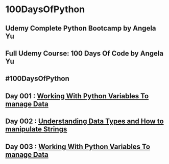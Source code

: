 # 100DaysOfPython
## Udemy Complete Python Bootcamp by Angela Yu
## Full Udemy Course: 100 Days Of Code by Angela Yu
## #100DaysOfPython

## Day 001 : [ Working With Python Variables To manage Data ](https://github.com/pseudovicky/100DaysOfPython/tree/main/Day%20001%20-%20Beginner%20-%20Working%20With%20Variables%20In%20Python%20to%20Manage%20Data)
## Day 002 : [ Understanding Data Types and How to manipulate Strings ](https://github.com/pseudovicky/100DaysOfPython/tree/main/Day%20002%20-%20Beginner%20-%20Understanding%20Data%20Types%20and%20How%20to%20manipulate%20Strings)
## Day 003 : [ Working With Python Variables To manage Data ](https://github.com/pseudovicky/100DaysOfPython/tree/main/Day%20003%20-%20Beginner%20-%20Control%20Flow%20and%20Logical%20Operators)
